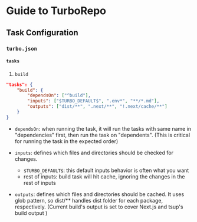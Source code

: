 # Guide to TurboRepo

## Task Configuration

### `turbo.json`

#### `tasks`

1. `build`

```json
"tasks": {
    "build": {
        "dependsOn": ["^build"],
        "inputs": ["$TURBO_DEFAULT$", ".env*", "**/*.md"],
        "outputs": ["dist/**", ".next/**", "!.next/cache/**"]
    }
}
```

- `dependsOn`: when running the task, it will run the tasks with same name in "dependencies" first, then run the task on "dependents".
  (This is critical for running the task in the expected order)

- `inputs`: defines which files and directories should be checked for changes.

  - `$TURBO_DEFAULT$`: this default inputs behavior is often what you want
  - rest of inputs: build task will hit cache, ignoring the changes in the rest of inputs

- `outputs`: defines which files and directories should be cached. It uses glob pattern, so dist/\*\* handles dist folder for each package, respectively.
  (Current build's output is set to cover Next.js and tsup's build output )
